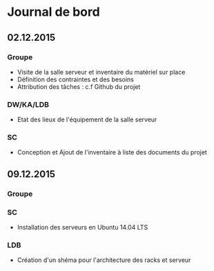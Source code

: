 # Journal de bord

## 02.12.2015

### Groupe
* Visite de la salle serveur et inventaire du matériel sur place
* Définition des contraintes et des besoins
* Attribution des tâches : c.f Github du projet

### DW/KA/LDB
* Etat des lieux de l'équipement de la salle serveur

### SC 
* Conception et Ajout de l'inventaire à liste des documents du projet

## 09.12.2015

### Groupe

### SC
* Installation des serveurs en Ubuntu 14.04 LTS

### LDB
* Création d'un shéma pour l'architecture des racks et serveur